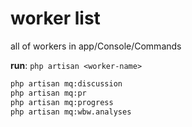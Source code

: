 # worker list

all of workers in app/Console/Commands

**run**: `php artisan <worker-name>`

```bash
php artisan mq:discussion
php artisan mq:pr
php artisan mq:progress
php artisan mq:wbw.analyses
```

